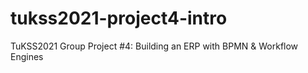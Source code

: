 # tukss2021-project4-intro
TuKSS2021 Group Project #4: Building an ERP with BPMN &amp; Workflow Engines
